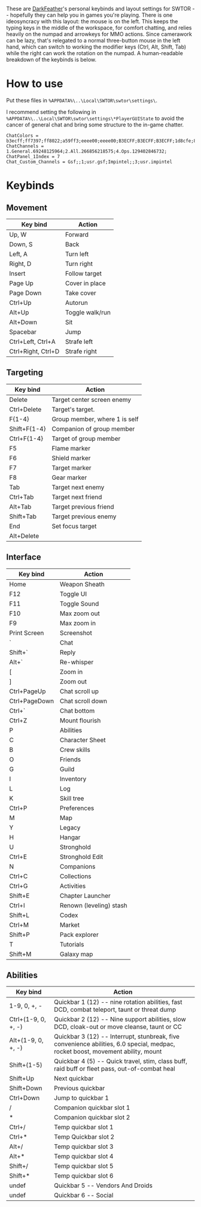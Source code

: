 These are [DarkFeather](DarkFeather)'s personal keybinds and layout settings for SWTOR -- hopefully they can help you in games you're playing. There is one ideosyncracy with this layout: the mouse is on the left. This keeps the typing keys in the middle of the workspace, for comfort chatting, and relies heavily on the numpad and arrowkeys for MMO actions. Since camerawork can be lazy, that's relegated to a normal three-button mouse in the left hand, which can switch to working the modifier keys (Ctrl, Alt, Shift, Tab) while the right can work the rotation on the numpad. A human-readable breakdown of the keybinds is below.

# How to use

Put these files in `%APPDATA%\..\Local\SWTOR\swtor\settings\`. 

I recommend setting the following in `%APPDATA%\..\Local\SWTOR\swtor\settings\*PlayerGUIState` to avoid the cancer of general chat and bring some structure to the in-game chatter.

```
ChatColors = b3ecff;ff7397;ff8022;a59ff3;eeee00;eeee00;B3ECFF;B3ECFF;B3ECFF;1d8cfe;82ec89;FF00FF;EFBC55;317A3C;eeee00;FF0000;eeee00;ff7f7f;EEEE00;EEEE00;EEEE00;eeee00;eeee00;eeee00;eeee00;eeee00;eeee00;eeee00;eeee00;FF5400;eeee00;eeee00;eeee00;A00000;C92E56;BB4FD2;1FAB29;FF6600;
ChatChannels = 1.General.69248125964;2.All.266856218575;4.Ops.129402846732;
ChatPanel_1Index = 7
Chat_Custom_Channels = Gsf;;1;usr.gsf;Impintel;;3;usr.impintel
```

# Keybinds
## Movement
| Key bind | Action |
| -------- | ------ |
| Up, W | Forward |
| Down, S | Back |
| Left, A | Turn left |
| Right, D | Turn right |
| Insert | Follow target |
| Page Up | Cover in place |
| Page Down | Take cover |
| Ctrl+Up | Autorun |
| Alt+Up | Toggle walk/run |
| Alt+Down | Sit |
| Spacebar | Jump |
| Ctrl+Left, Ctrl+A | Strafe left |
| Ctrl+Right, Ctrl+D | Strafe right |

## Targeting
| Key bind | Action |
| -------- | ------ |
| Delete | Target center screen enemy |
| Ctrl+Delete | Target's target. |
| F{1-4} | Group member, where 1 is self |
| Shift+F{1-4} | Companion of group member |
| Ctrl+F{1-4} | Target of group member |
| F5 | Flame marker |
| F6  | Shield marker |
| F7 | Target marker |
| F8 | Gear marker |
| Tab | Target next enemy |
| Ctrl+Tab | Target next friend |
| Alt+Tab | Target previous friend |
| Shift+Tab | Target previous enemy |
| End | Set focus target |
| Alt+Delete |  |

## Interface 
| Key bind | Action |
| -------- | ------ |
| Home | Weapon Sheath |
| F12 | Toggle UI |
| F11 | Toggle Sound |
| F10 | Max zoom out |
| F9 | Max zoom in |
| Print Screen | Screenshot |
| ` | Chat |
| Shift+` | Reply |
| Alt+` | Re-whisper |
| [ | Zoom in |
| ] | Zoom out |
| Ctrl+PageUp | Chat scroll up |
| Ctrl+PageDown | Chat scroll down |
| Ctrl+` | Chat bottom |
| Ctrl+Z | Mount flourish |
| P | Abilities |
| C | Character Sheet |
| B | Crew skills |
| O | Friends |
| G | Guild |
| I | Inventory |
| L | Log |
| K | Skill tree |
| Ctrl+P | Preferences |
| M | Map |
| Y | Legacy |
| H | Hangar |
| U | Stronghold |
| Ctrl+E | Stronghold Edit |
| N | Companions |
| Ctrl+C | Collections |
| Ctrl+G | Activities |
| Shift+E | Chapter Launcher |
| Ctrl+I | Renown (leveling) stash |
| Shift+L | Codex |
| Ctrl+M | Market |
| Shift+P | Pack explorer |
| T | Tutorials |
| Shift+M | Galaxy map |

## Abilities 
| Key bind | Action |
| -------- | ------ |
| 1-9, 0, +, - | Quickbar 1 (12) -- nine rotation abilities, fast DCD, combat teleport, taunt or threat dump |
| Ctrl+(1-9, 0, +, -) | Quickbar 2 (12) -- Nine support abilities, slow DCD, cloak-out or move cleanse, taunt or CC |
| Alt+(1-9, 0, +, -) | Quickbar 3 (12) -- Interrupt, stunbreak, five convenience abilities, 6.0 special, medpac, rocket boost, movement ability, mount |
| Shift+(1-5) | Quickbar 4 (5) -- Quick travel, stim, class buff, raid buff or fleet pass, out-of-combat heal |
| Shift+Up | Next quickbar |
| Shift+Down | Previous quickbar |
| Ctrl+Down | Jump to quickbar 1 |
| / | Companion quickbar slot 1 |
| * | Companion quickbar slot 2 |
| Ctrl+/ | Temp quickbar slot 1 |
| Ctrl+*  | Temp Quickbar slot 2 |
| Alt+/ | Temp quickbar slot 3 |
| Alt+* | Temp quickbar slot 4 |
| Shift+/  | Temp quickbar slot 5 |
| Shift+* | Temp quickbar slot 6 |
| undef | Quickbar 5 -- Vendors And Droids |
| undef | Quickbar 6 -- Social |
